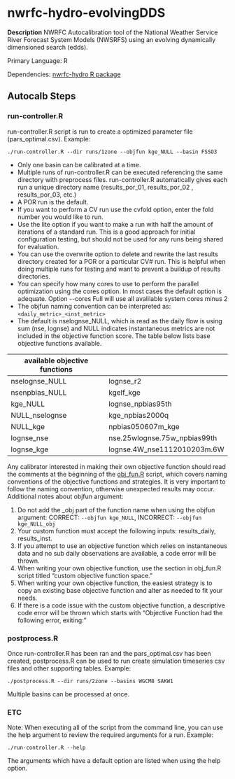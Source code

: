 # nwrfc-hydro-evolvingDDS

**Description** NWRFC Autocalibration tool of the National Weather Service River Forecast System Models (NWSRFS) using an evolving dynamically dimensioned search (edds). 

Primary Language:   R

Dependencies:  [nwrfc-hydro R package](https://github.com/geoffrey-walters/nwrfc-hydro-models)

## Autocalb Steps

### run-controller.R 
run-controller.R script is run to create a optimized parameter file (pars_optimal.csv).  Example:
```
./run-controller.R --dir runs/1zone --objfun kge_NULL --basin FSSO3
```
* Only one basin can be calibrated at a time.
* Multiple runs of run-controller.R can be executed referencing the same directory with preprocess files. run-controller.R automatically gives each run a unique directory name (results_por_01, results_por_02 , results_por_03, etc.)
* A POR run is the default.
* If you want to perform a CV run use the cvfold option, enter the fold number you would like to run.
* Use the lite option if you want to make a run with half the amount of iterations of a standard run. This is a good approach for initial configuration testing, but should not be used for any runs being shared for evaluation.
* You can use the overwrite option to delete and rewrite the last results directory created for a POR or a particular CV# run. This is helpful when doing multiple runs for testing and want to prevent a buildup of results directories.
* You can specify how many cores to use to perform the parallel optimization using the cores option. In most cases the default option is adequate. Option --cores Full will use all avalilable system cores minus 2   
* The objfun naming convention can be interpreted as:  `<daily_metric>_<inst_metric>`
* The default is nselognse_NULL, which is read as the daily flow is using sum (nse, lognse) and NULL indicates instantaneous metrics are not included in the objective function score.  The table below lists base objective functions available.

available objective functions ||
----------|-------------|
nselognse_NULL | lognse_r2
nsenpbias_NULL | kgelf_kge
kge_NULL | lognse_npbias95th
NULL_nselognse | kge_npbias2000q
NULL_kge | npbias050607m_kge
lognse_nse | nse.25wlognse.75w_npbias99th
lognse_kge | lognse.4W_nse1112010203m.6W 

Any calibrator interested in making their own objective function should read the comments at the beginning of the [obj_fun.R](https://github.com/geoffrey-walters/nwrfc-hydro-evolvingDDS/blob/main/obj_fun.R) script, which covers naming conventions of the objective functions and strategies. It is very important to follow the naming convention, otherwise unexpected results may occur. Additional notes about objfun argument:

1. Do not add the _obj part of the function name when using the objfun argument:  CORRECT: `--objfun kge_NULL`, INCORRECT: `--objfun kge_NULL_obj`
2. Your custom function must accept the following inputs: results_daily, results_inst.
3. If you attempt to use an objective function which relies on instantaneous data and no sub daily observations are available, a code error will be thrown.
4. When writing your own objective function, use the section in obj_fun.R script titled “custom objective function space.”
5. When writing your own objective function, the easiest strategy is to copy an existing base objective function and alter as needed to fit your needs.
6. If there is a code issue with the custom objective function, a descriptive code error will be thrown which starts with “Objective Function had the following error, exiting:”
 

### postprocess.R

Once run-controller.R has been ran and the pars_optimal.csv has been created, postprocess.R can be used to run create simulation timeseries csv files and other supporting tables.  Example:

```
./postprocess.R --dir runs/2zone --basins WGCM8 SAKW1
```

Multiple basins can be processed at once.

### ETC

Note: When executing all of the script from the command line, you can use the help argument to review the required arguments for a run.  Example:

```
./run-controller.R --help
```
The arguments which have a default option are listed when using the help option.


